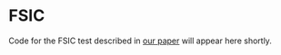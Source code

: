 # FSIC 

Code for the FSIC test described in [our paper](https://arxiv.org/abs/1610.04782) will appear here shortly.

